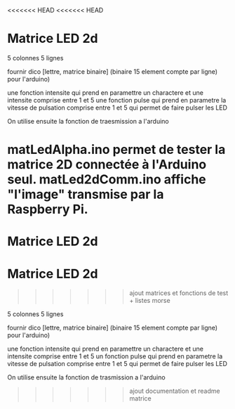 <<<<<<< HEAD
<<<<<<< HEAD
# Matrice LED 2d

5 colonnes
5 lignes

fournir dico [lettre, matrice binaire] (binaire 15 element compte par ligne) pour l'arduino)

une fonction intensite qui prend en paramettre un charactere et une intensite comprise entre 1 et 5
une fonction pulse qui prend en parametre la vitesse de pulsation comprise entre 1 et 5 qui permet de faire pulser les LED

On utilise ensuite la fonction de traesmission a l'arduino

matLedAlpha.ino permet de tester la matrice 2D connectée à l'Arduino seul.
matLed2dComm.ino affiche "l'image" transmise par la Raspberry Pi.
=======
Matrice LED 2d
=======
# Matrice LED 2d
>>>>>>> ajout matrices et fonctions de test + listes morse

5 colonnes
5 lignes

fournir dico [lettre, matrice binaire] (binaire 15 element compte par ligne) pour l'arduino)

une fonction intensite qui prend en paramettre un charactere et une intensite comprise entre 1 et 5
un fonction pulse qui prend en parametre la vitesse de pulsation comprise entre 1 et 5 qui permet de faire pulser les LED

On utilise ensuite la fonction de trasmission a l'arduino
>>>>>>> ajout documentation et readme matrice
